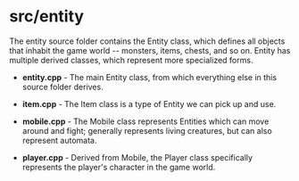 # src/entity

The entity source folder contains the Entity class, which defines all objects that inhabit the game world -- monsters, items, chests, and so on.
Entity has multiple derived classes, which represent more specialized forms.

* **entity.cpp** - The main Entity class, from which everything else in this source folder derives.

* **item.cpp** - The Item class is a type of Entity we can pick up and use.

* **mobile.cpp** - The Mobile class represents Entities which can move around and fight; generally represents living creatures, but can also represent automata.

* **player.cpp** - Derived from Mobile, the Player class specifically represents the player's character in the game world.
